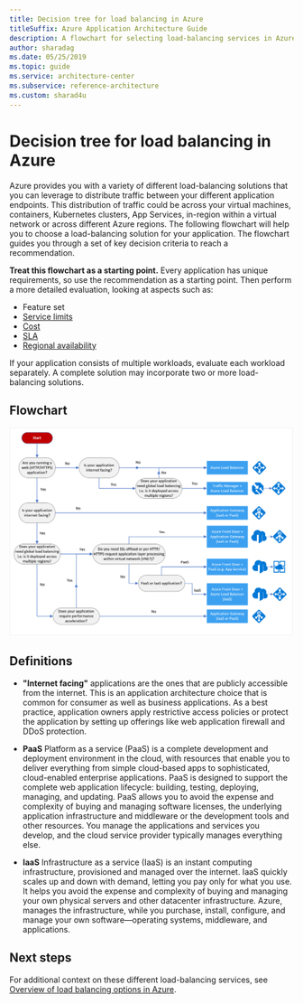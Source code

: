 ```yaml
---
title: Decision tree for load balancing in Azure
titleSuffix: Azure Application Architecture Guide
description: A flowchart for selecting load-balancing services in Azure.
author: sharadag
ms.date: 05/25/2019
ms.topic: guide
ms.service: architecture-center
ms.subservice: reference-architecture
ms.custom: sharad4u
---
```


# Decision tree for load balancing in Azure

Azure provides you with a variety of different load-balancing solutions that you can leverage to distribute traffic between your different application endpoints. This distribution of traffic could be across your virtual machines, containers, Kubernetes clusters, App Services, in-region within a virtual network or across different Azure regions. The following flowchart will help you to choose a load-balancing solution for your application. The flowchart guides you through a set of key decision criteria to reach a recommendation.

**Treat this flowchart as a starting point.** Every application has unique requirements, so use the recommendation as a starting point. Then perform a more detailed evaluation, looking at aspects such as:

- Feature set
- [Service limits](/azure/azure-subscription-service-limits)
- [Cost](https://azure.microsoft.com/pricing/)
- [SLA](https://azure.microsoft.com/support/legal/sla/)
- [Regional availability](https://azure.microsoft.com/global-infrastructure/services/)

If your application consists of multiple workloads, evaluate each workload separately. A complete solution may incorporate two or more load-balancing solutions.

## Flowchart

![Decision tree for load balancing in Azure](../images/load-balancing-decision-tree.png)

## Definitions

- **"Internet facing"** applications are the ones that are publicly accessible from the internet. This is an application architecture choice that is common for consumer as well as business applications. As a best practice, application owners apply restrictive access policies or protect the application by setting up offerings like web application firewall and DDoS protection. 

- **PaaS** Platform as a service (PaaS) is a complete development and deployment environment in the cloud, with resources that enable you to deliver everything from simple cloud-based apps to sophisticated, cloud-enabled enterprise applications. PaaS is designed to support the complete web application lifecycle: building, testing, deploying, managing, and updating. PaaS allows you to avoid the expense and complexity of buying and managing software licenses, the underlying application infrastructure and middleware or the development tools and other resources. You manage the applications and services you develop, and the cloud service provider typically manages everything else.

- **IaaS** Infrastructure as a service (IaaS) is an instant computing infrastructure, provisioned and managed over the internet. IaaS quickly scales up and down with demand, letting you pay only for what you use. It helps you avoid the expense and complexity of buying and managing your own physical servers and other datacenter infrastructure. Azure, manages the infrastructure, while you purchase, install, configure, and manage your own software—operating systems, middleware, and applications.


## Next steps

For additional context on these different load-balancing services, see [Overview of load balancing options in Azure](./load-balancing-overview.md).
